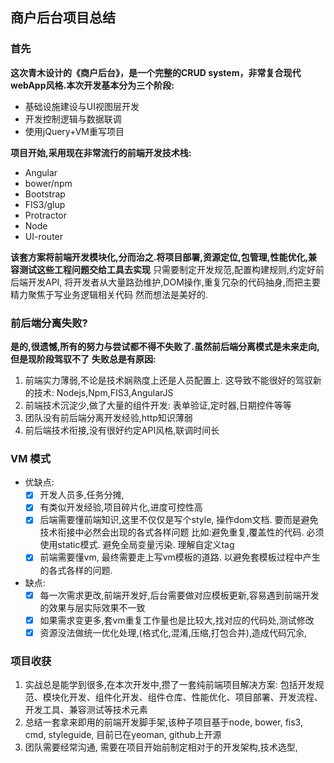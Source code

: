 ## 商户后台项目总结
### 首先  
   **这次青木设计的《商户后台》，是一个完整的CRUD system，非常复合现代webApp风格.本次开发基本分为三个阶段:**   
   
   * 基础设施建设与UI视图层开发
   * 开发控制逻辑与数据联调
   * 使用jQuery+VM重写项目

   **项目开始,采用现在非常流行的前端开发技术栈:** 
   
   * Angular
   * bower/npm
   * Bootstrap
   * FIS3/glup
   * Protractor
   * Node
   * UI-router
   
   **该套方案将前端开发模块化,分而治之.将项目部署,资源定位,包管理,性能优化,兼容测试这些工程问题交给工具去实现** 
   只需要制定开发规范,配置构建规则,约定好前后端开发API,
   将开发者从大量路劲维护,DOM操作,重复冗杂的代码抽身,而把主要精力聚焦于写业务逻辑相关代码
   然而想法是美好的. 


### 前后端分离失败?  

   **是的,很遗憾,所有的努力与尝试都不得不失败了.虽然前后端分离模式是未来走向,但是现阶段驾驭不了**
   **失败总是有原因:**
   
   1. 前端实力薄弱,不论是技术娴熟度上还是人员配置上. 这导致不能很好的驾驭新的技术: Nodejs,Npm,FIS3,AngularJS    
   2. 前端技术沉淀少,做了大量的组件开发: 表单验证,定时器,日期控件等等 
   3. 团队没有前后端分离开发经验,http知识薄弱
   4. 前后端技术衔接,没有很好约定API风格,联调时间长
   
###  VM 模式   
   
   * 优缺点: 
       - [x] 开发人员多,任务分摊,
       - [x] 有类似开发经验,项目碎片化,进度可控性高
       - [x] 后端需要懂前端知识,这里不仅仅是写个style, 操作dom文档. 要而是避免技术衔接中必然会出现的各式各样问题 
             比如:避免重复,覆盖性的代码.  必须使用static模式.  避免全局变量污染.  理解自定义tag
       - [x] 前端需要懂vm, 最终需要走上写vm模板的道路. 以避免套模板过程中产生的各式各样的问题.
   * 缺点:
       - [x] 每一次需求更改,前端开发好,后台需要做对应模板更新,容易遇到前端开发的效果与层实际效果不一致
       - [x] 如果需求变更多,套vm重复工作量也是比较大,找对应的代码处,测试修改
       - [x] 资源没法做统一优化处理,(格式化,混淆,压缩,打包合并),造成代码冗余, 
             
### 项目收获  

   1. 实战总是能学到很多,在本次开发中,攒了一套纯前端项目解决方案:
      包括开发规范、模块化开发、组件化开发、组件仓库、性能优化、项目部署、开发流程、开发工具、兼容测试等技术元素
   2. 总结一套拿来即用的前端开发脚手架,该种子项目基于node, bower, fis3, cmd, styleguide, 目前已在yeoman, github上开源
   3. 团队需要经常沟通, 需要在项目开始前制定相对于的开发架构,技术选型,
       
      
   
       
       
       
       
      